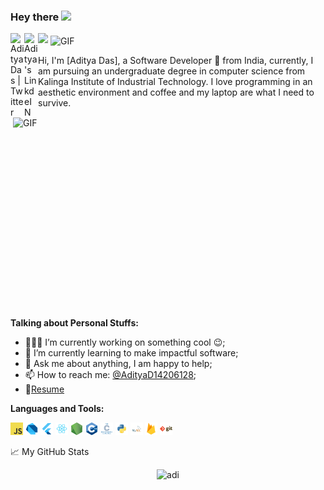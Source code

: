 ### Hey there <img src="https://media.giphy.com/media/hvRJCLFzcasrR4ia7z/giphy.gif" width="25px">
<a href="https://twitter.com/AdityaD14206128?s=08">
  <img align="left" alt="Aditya Das | Twitter" width="22px" src="https://cdn.jsdelivr.net/npm/simple-icons@v3/icons/twitter.svg" />
</a>
<a href="https://www.linkedin.com/in/aditya-das-619a5019b/">
  <img align="left" alt="Aditya's LinkdeIN" width="22px" src="https://cdn.jsdelivr.net/npm/simple-icons@v3/icons/linkedin.svg" />
</a>

![](https://visitor-badge.glitch.me/badge?page_id=ThatOneTallKid.ThatOneTallKid)
<img align="center" alt="GIF" src="https://media3.giphy.com/media/FnGJfc18tDDHy/giphy.gif?cid=ecf05e47m3ts2gcknxj0kvjawn9zm6fnrmy5wx58j8jg7hyn&rid=giphy.gif" width="500" height="320" />
<br />



Hi, I'm [Aditya Das], a Software Developer 🚀 from India, currently, I am pursuing an undergraduate degree in computer science from Kalinga Institute of Industrial Technology. I love programming in an aesthetic environment and coffee and my laptop are what I need to survive. 

  <img align="right" alt="GIF" src="https://media1.giphy.com/media/ZVik7pBtu9dNS/200w.webp?cid=ecf05e47ba66a637eee6d0ac8d5ffb589022d6d497a4cd89&rid=200w.webp" width="500" height="320" />
 
**Talking about Personal Stuffs:**

- 👨🏽‍💻 I’m currently working on something cool :wink:;
- 🌱 I’m currently learning to make impactful software; 
- 💬 Ask me about anything, I am happy to help;
- 📫 How to reach me: [@AdityaD14206128](https://twitter.com/AdityaD14206128?s=08);
- 📝[Resume](https://drive.google.com/file/d/10GKdScol1BXsMQmSVO30rswZ8lqkakmy/view)

**Languages and Tools:**  

<code><img height="20" src="https://raw.githubusercontent.com/github/explore/80688e429a7d4ef2fca1e82350fe8e3517d3494d/topics/javascript/javascript.png"></code>
<code><img height="20" src="https://raw.githubusercontent.com/github/explore/80688e429a7d4ef2fca1e82350fe8e3517d3494d/topics/dart/dart.png"></code>
<code><img height="20" src="https://raw.githubusercontent.com/github/explore/80688e429a7d4ef2fca1e82350fe8e3517d3494d/topics/flutter/flutter.png"></code>
<code><img height="20" src="https://raw.githubusercontent.com/github/explore/80688e429a7d4ef2fca1e82350fe8e3517d3494d/topics/react/react.png"></code>
<code><img height="20" src="https://raw.githubusercontent.com/github/explore/80688e429a7d4ef2fca1e82350fe8e3517d3494d/topics/nodejs/nodejs.png"></code>
<code><img height="20" src="https://raw.githubusercontent.com/github/explore/80688e429a7d4ef2fca1e82350fe8e3517d3494d/topics/cpp/cpp.png"></code>
<code><img height="20" src="https://raw.githubusercontent.com/github/explore/80688e429a7d4ef2fca1e82350fe8e3517d3494d/topics/c/c.png"></code>
<code><img height="20" src="https://raw.githubusercontent.com/github/explore/80688e429a7d4ef2fca1e82350fe8e3517d3494d/topics/python/python.png"></code>
<code><img height="20" src="https://raw.githubusercontent.com/github/explore/80688e429a7d4ef2fca1e82350fe8e3517d3494d/topics/mysql/mysql.png"></code>
<code><img height="20" src="https://raw.githubusercontent.com/github/explore/80688e429a7d4ef2fca1e82350fe8e3517d3494d/topics/firebase/firebase.png"></code>
<code><img height="20" src="https://raw.githubusercontent.com/github/explore/80688e429a7d4ef2fca1e82350fe8e3517d3494d/topics/git/git.png"></code>


📈 My GitHub Stats

<p align="center"> <img src="https://github-readme-stats.vercel.app/api?username=ThatOneTallKid&show_icons=true&theme=gotham" alt="adi" />


